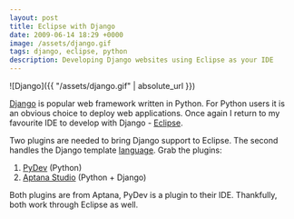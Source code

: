 ```yaml
---
layout: post
title: Eclipse with Django
date: 2009-06-14 18:29 +0000
image: /assets/django.gif
tags: django, eclipse, python
description: Developing Django websites using Eclipse as your IDE
---
```


![Django]({{ "/assets/django.gif" | absolute_url }})

[Django](http://www.djangoproject.com/) is popular web framework written
in Python. For Python users it is an obvious choice to deploy web
applications. Once again I return to my favourite IDE to develop with
Django - [Eclipse](http://www.eclipse.org/).

Two plugins are needed to bring Django support to Eclipse. The second
handles the Django template
[language](http://docs.djangoproject.com/en/dev/topics/templates/#topics-templates).
Grab the plugins:

1.  [PyDev](http://pydev.sourceforge.net/) (Python)
2.  [Aptana
    Studio](http://aptana.com/studio/download/thanks?platform=plugin&os=false&ev=3.4)
    (Python + Django)

Both plugins are from Aptana, PyDev is a plugin to their IDE.
Thankfully, both work through Eclipse as well.